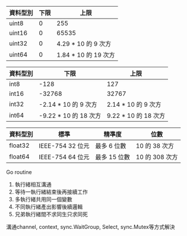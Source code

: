 |資料型別|下限|上限|
|---|---|---|
|uint8|0|255|
|uint16|0|65535|
|uint32|0|4.29 * 10 的 9 次方|
|uint64|0|1.84 * 10 的 19 次方|

|資料型別|下限|上限|
|---|---|---|
|int8|-128|127|
|int16|-32768|32767|
|int32|-2.14 * 10 的 9 次方|2.14 * 10 的 9 次方|
|int64|-9.22 * 10 的 18 次方|9.22 * 10 的 18 次方|

|資料型別|標準|精準度|位數|
|---|---|---|---|
|float32|IEEE-754 32 位元|最多 6 位數|10 的 38 次方|
|float64|IEEE-754 64 位元|最多 15 位數|10 的 308 次方|


Go routine

1. 執行緒相互溝通 
2. 等待一執行緒結束後再接續工作
3. 多執行緒共用同一個變數
4. 不同執行緒產出影響後續邏輯
5. 兄弟執行緒間不求同生只求同死

溝通channel, context, sync.WaitGroup, Select, sync.Mutex等方式解決


